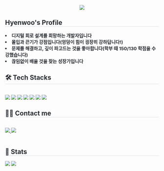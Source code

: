 <div align= "center">
    <img src="https://capsule-render.vercel.app/api?type=soft&color=gradient&height=120&text=Hyenwoo's%20Profile&animation=&fontColor=000000&fontSize=70" />
    </div>
    <div style="text-align: left;"> 
    <h2 style="border-bottom: 1px solid #d8dee4; color: #282d33;"> Hyenwoo's Profile </h2>  
    <div style="font-weight: 700; font-size: 15px; text-align: left; color: #282d33;"> <li> 디지털 회로 설계를 희망하는 개발자입니다</li><li> 몰입과 끈기가 강점입니다(엉덩이 힘이 굉장히 강하답니다!)</li><li> 문제를 해결하고, 깊이 파고드는 것을 좋아합니다(학부 때 150/130 학점을 수강했습니다)</li><li> 끊임없이 배울 것을 찾는 성장가입니다 </div> 
    </div>
    <div style="text-align: left;">
    <h2 style="border-bottom: 1px solid #d8dee4; color: #282d33;"> 🛠️ Tech Stacks </h2> <br> 
    <div style="margin: ; text-align: left;" "text-align: left;"> <img src="https://img.shields.io/badge/C-A8B9CC?style=for-the-badge&logo=C&logoColor=white">
          <img src="https://img.shields.io/badge/Github-181717?style=for-the-badge&logo=Github&logoColor=white">
          <img src="https://img.shields.io/badge/Git-F05032?style=for-the-badge&logo=Git&logoColor=white">
          <img src="https://img.shields.io/badge/Linux-FCC624?style=for-the-badge&logo=Linux&logoColor=white">
          <img src="https://img.shields.io/badge/Matlab-0076a8?style=for-the-badge&logo=Matlab&logoColor=white">
          <img src="https://img.shields.io/badge/Verilog-33FF33?style=for-the-badge&logo=Verilog&logoColor=white">
          <img src="https://img.shields.io/badge/SystemVerilog-66B2FF?style=for-the-badge&logo=SystemVerilog&logoColor=white">
          <br/></div>
    </div>
    <div style="text-align: left;">
    <h2 style="border-bottom: 1px solid #d8dee4; color: #282d33;"> 🧑‍💻 Contact me </h2> <br> 
    <div style="text-align: left;"> <a href=https://velog.io/@clover828/posts> <img src="https://img.shields.io/badge/Velog-20C997?style=for-the-badge&logo=Velog&logoColor=white&link=https://velog.io/@clover828/posts"> </a>
         <a href=mailto:inmangsilgong88@gmail.com> <img src="https://img.shields.io/badge/Gmail-EA4335?style=for-the-badge&logo=Gmail&logoColor=white&link=mailto:inmangsilgong88@gmail.com"> </a>
          </div>  <br> 
    <div style="text-align: left;">  </div> 
    </div>
    <div style="text-align: left;"> 
    <h2 style="border-bottom: 1px solid #d8dee4; color: #282d33;"> 🏅 Stats </h2> <div style="text-align: left;"> <img src="https://github-readme-stats.vercel.app/api?username=drgn88&bg_color=180,000000,&title_color=000000&text_color=000000"
         /> <img src="https://github-readme-stats.vercel.app/api/top-langs/?username=drgn88&layout=compact&bg_color=180,000000,&title_color=000000&text_color=000000"
          /> </div> 
    </div>
    
